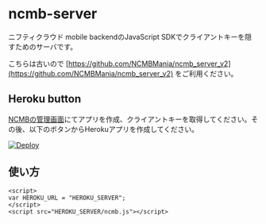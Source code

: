 # ncmb-server

ニフティクラウド mobile backendのJavaScript SDKでクライアントキーを隠すためのサーバです。

こちらは古いので [https://github.com/NCMBMania/ncmb_server_v2](https://github.com/NCMBMania/ncmb_server_v2) をご利用ください。

## Heroku button

[NCMBの管理画面](https://console.mb.cloud.nifty.com/)にてアプリを作成、クライアントキーを取得してください。その後、以下のボタンからHerokuアプリを作成してください。

[![Deploy](https://www.herokucdn.com/deploy/button.png)](https://heroku.com/deploy)

## 使い方

```
<script>
var HEROKU_URL = "HEROKU_SERVER";
</script>
<script src="HEROKU_SERVER/ncmb.js"></script>
```
